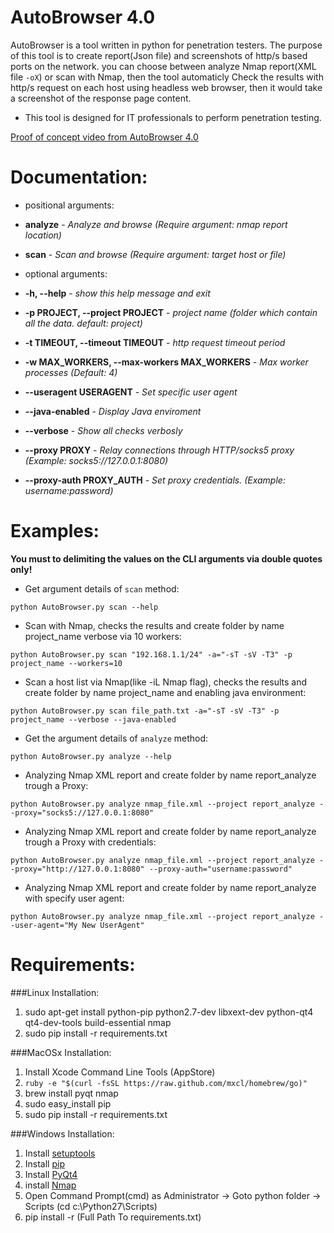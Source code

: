 AutoBrowser 4.0
===============
AutoBrowser is a tool written in python for penetration testers.
The purpose of this tool is to create report(Json file) and screenshots of http/s based ports on the network.
you can choose between analyze Nmap report(XML file `-oX`) or scan with Nmap,
then the tool automaticly Check the results with http/s request on each host using headless web browser,
then it would take a screenshot of the response page content.
* This tool is designed for IT professionals to perform penetration testing.

[Proof of concept video from AutoBrowser 4.0](https://youtu.be/wYLr9QavBKQ)


Documentation:
==============
* positional arguments:
* **analyze** - _Analyze and browse (Require argument: nmap report location)_
* **scan** - _Scan and browse (Require argument: target host or file)_


* optional arguments:
* **-h, --help** - _show this help message and exit_
* **-p PROJECT, --project PROJECT** - _project name (folder which contain all the data. default: project)_
* **-t TIMEOUT, --timeout TIMEOUT** - _http request timeout period_
* **-w MAX_WORKERS, --max-workers MAX_WORKERS** - _Max worker processes (Default: 4)_
* **--useragent USERAGENT** - _Set specific user agent_
* **--java-enabled** - _Display Java enviroment_
* **--verbose** - _Show all checks verbosly_
* **--proxy PROXY** - _Relay connections through HTTP/socks5 proxy (Example: socks5://127.0.0.1:8080)_
* **--proxy-auth PROXY_AUTH** - _Set proxy credentials. (Example: username:password)_

Examples:
===============
**You must to delimiting the values on the CLI arguments via double quotes only!**
* Get argument details of `scan` method:

`python AutoBrowser.py scan --help`


* Scan with Nmap, checks the results and create folder by name project_name verbose via 10 workers:

`python AutoBrowser.py scan "192.168.1.1/24" -a="-sT -sV -T3" -p project_name --workers=10` 


* Scan a host list via Nmap(like -iL Nmap flag), checks the results and create folder by name project_name and enabling java environment:

`python AutoBrowser.py scan file_path.txt -a="-sT -sV -T3" -p project_name --verbose --java-enabled`


* Get the argument details of `analyze` method:

`python AutoBrowser.py analyze --help`


* Analyzing Nmap XML report and create folder by name report_analyze trough a Proxy:

`python AutoBrowser.py analyze nmap_file.xml --project report_analyze --proxy="socks5://127.0.0.1:8080"`


* Analyzing Nmap XML report and create folder by name report_analyze trough a Proxy with credentials:

`python AutoBrowser.py analyze nmap_file.xml --project report_analyze --proxy="http://127.0.0.1:8080" --proxy-auth="username:password"`


* Analyzing Nmap XML report and create folder by name report_analyze with specify user agent:

`python AutoBrowser.py analyze nmap_file.xml --project report_analyze --user-agent="My New UserAgent"`


Requirements:
===============
###Linux Installation:
1. sudo apt-get install python-pip python2.7-dev libxext-dev python-qt4 qt4-dev-tools build-essential nmap
2. sudo pip install -r requirements.txt

###MacOSx Installation:
1. Install Xcode Command Line Tools (AppStore)
2. `ruby -e "$(curl -fsSL https://raw.github.com/mxcl/homebrew/go)"`
3. brew install pyqt nmap
4. sudo easy_install pip
5. sudo pip install -r requirements.txt

###Windows Installation:
1. Install [setuptools](http://www.lfd.uci.edu/~gohlke/pythonlibs/#setuptools)
2. Install [pip](http://www.lfd.uci.edu/~gohlke/pythonlibs/#pip)
3. Install [PyQt4](http://www.lfd.uci.edu/~gohlke/pythonlibs/#pyqt)
4. install [Nmap](http://nmap.org/download.html)
4. Open Command Prompt(cmd) as Administrator -> Goto python folder -> Scripts (cd c:\Python27\Scripts)
5. pip install -r (Full Path To requirements.txt)
